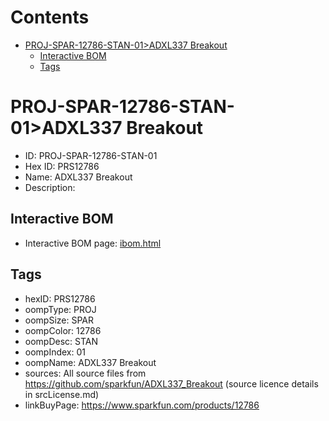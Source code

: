 



Contents
========

* [PROJ-SPAR-12786-STAN-01>ADXL337 Breakout](#proj-spar-12786-stan-01adxl337-breakout)
	* [Interactive BOM](#interactive-bom)
	* [Tags](#tags)

# PROJ-SPAR-12786-STAN-01>ADXL337 Breakout

- ID: PROJ-SPAR-12786-STAN-01
- Hex ID: PRS12786
- Name: ADXL337 Breakout
- Description: 

## Interactive BOM

- Interactive BOM page: [ibom.html](kicad/bom/ibom.html)

## Tags

- hexID: PRS12786
- oompType: PROJ
- oompSize: SPAR
- oompColor: 12786
- oompDesc: STAN
- oompIndex: 01
- oompName: ADXL337 Breakout
- sources: All source files from https://github.com/sparkfun/ADXL337_Breakout (source licence details in srcLicense.md)
- linkBuyPage: https://www.sparkfun.com/products/12786
